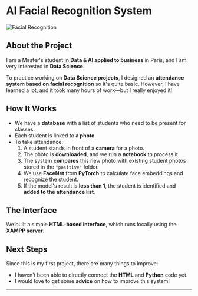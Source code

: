 # AI Facial Recognition System  

![Facial Recognition](https://th.bing.com/th/id/OIP.CoFJx3X6lFdd-X7dO25OmAHaE7?rs=1&pid=ImgDetMain)  

## About the Project  

I am a Master's student in **Data & AI applied to business** in Paris, and I am very interested in **Data Science**.  

To practice working on **Data Science projects**, I designed an **attendance system based on facial recognition** so it's quite basic. However, I have learned a lot, and it took many hours of work—but I really enjoyed it!  

## How It Works  

- We have a **database** with a list of students who need to be present for classes.  
- Each student is linked to **a photo**.  
- To take attendance:  
  1. A student stands in front of a **camera** for a photo.  
  2. The photo is **downloaded**, and we run a **notebook** to process it.  
  3. The system **compares** this new photo with existing student photos stored in the `"positive"` folder.  
  4. We use **FaceNet** from **PyTorch** to calculate face embeddings and recognize the student.  
  5. If the model's result is **less than 1**, the student is identified and **added to the attendance list**.  

## The Interface  

We built a simple **HTML-based interface**, which runs locally using the **XAMPP server**.  

## Next Steps  

Since this is my first project, there are many things to improve:  
- I haven’t been able to directly connect the **HTML** and **Python** code yet.  
- I would love to get some **advice** on how to improve this system!  

---
